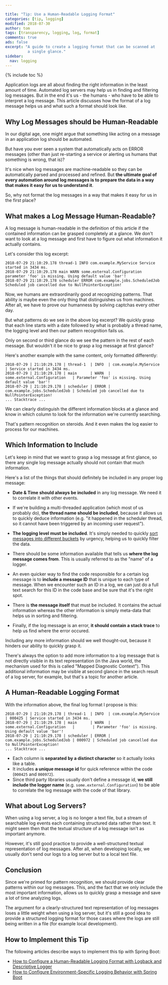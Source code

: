 ```yaml
---

title: "Tip: Use a Human-Readable Logging Format"
categories: [tip, logging]
modified: 2018-07-30
author: tom
tags: [transparency, logging, log, format]
comments: true
ads: false
excerpt: "A guide to create a logging format that can be scanned at
          a single glance."
sidebar:
  nav: logging
---
```


{% include toc %}

Application logs are all about finding the right information in the least
amount of time. Automated log servers may help us in finding and filtering log messages. 
But in the end it's us - the humans - who have to be able to
interpret a log message. This article discusses how the format of a log
message helps us and what such a format should look like.

## Why Log Messages should be Human-Readable

In our digital age, one might argue that something like acting on a message
in an application log should be automated. 

But have you ever seen a system that automatically acts on ERROR messages
(other than just re-starting a service or alerting us humans that something is wrong, that is)?

It's nice when log messages are machine-readable so they can be automatically parsed and 
processed and refined. But **the ultimate goal of every automation around log messages
is to prepare the data in a way that makes it easy for us to understand it**.

So, why not format the log messages in a way that makes it easy for us
in the first place?

## What makes a Log Message Human-Readable?

A log message is human-readable in the definition of this article if the contained information
can be grasped completely at a glance. We don't want to look at a log message and first have to 
figure out what information it actually contains. 

Let's consider this log excerpt:
```
2018-07-29 21:10:29.178 thread-1 INFO com.example.MyService Service started in 3434 ms.
2018-07-29 21:10:29.178 main WARN some.external.Configuration parameter 'foo' is missing. Using default value 'bar'!
2018-07-29 21:10:29.178 scheduler ERROR com.example.jobs.ScheduledJob Scheduled job cancelled due to NullPointerException!
```

Now, we humans are extraordinarily good at recognizing patterns. That ability is maybe even the 
only thing that distinguishes us from machines. After all, we have to prove our humanness by solving
captchas every other day.

But what patterns do we see in the above log excerpt? We quickly grasp that each line starts with a date
followed by what is probably a thread name, the logging level and then our pattern recognition fails us.

Only on second or third glance do we see the pattern in the rest of each message. 
But wouldn't it be nice to grasp a log message at first glance?

Here's another example with the same content, only formatted differently:

```
2018-07-29 | 21:10:29.178 | thread-1  | INFO  | com.example.MyService         | Service started in 3434 ms.
2018-07-29 | 21:10:29.178 | main      | WARN  | some.external.Configuration   | Parameter 'foo' is missing. Using default value 'bar'!
2018-07-29 | 21:10:29.178 | scheduler | ERROR | com.example.jobs.ScheduledJob | Scheduled job cancelled due to NullPointerException!
... Stacktrace ...
```

We can clearly distinguish the different information blocks at a glance and know in which column to look for 
the information we're currently searching. 

That's pattern recognition on steroids. And it even makes the log easier to process for our machines.

## Which Information to Include

Let's keep in mind that we want to grasp a log message at first glance, so
there any single log message actually should not contain that much information.

Here's a list of the things that should definitely be included in any proper log message:

* **Date & Time should always be included** in any log message. We need it to correlate it
  with other events. 

* If we're building a multi-threaded application (which most of us probably do), **the thread name
  should be included**, because it allows us to quickly deduce information (e.g. "it happened
  in the scheduler thread, so it cannot have been triggered by an incoming user request").

* **The logging level must be included**. It's simply needed to quickly [sort messages into different buckets](/logging-levels) 
  by urgency, helping us to quickly filter the data.

* There should be some information available that tells us **where the log message
  comes from**. This is usually referred to as the "name" of a logger.
  
* An even quicker way to find the code responsible for a certain log message is to **include a 
  message ID** that is unique to each type of message. When we encounter such an ID in a log, we 
  can just do a full text search for this ID in the code base and be sure that it's the right spot. 
  
* There is **the message itself** that must be included. It contains the actual information whereas
  the other information is simply meta-data that helps us in sorting and filtering.
  
* Finally, if the log message is an error, **it should contain a stack trace** to help us find where the
  error occured.
  
Including any more information should we well thought-out, because it hinders our ability
to quickly grasp it. 

There's always the option to add more information to a log message that is not directly 
visible in its text representation (in the Java world, the mechanism used for this is called "Mapped Diagnostic Context").
This additional information may be visible at second glance in the search result of a log server, for example, but
that's a topic for another article.
 
## A Human-Readable Logging Format

With the information above, the final log format I propose is this: 

```
2018-07-29 | 21:10:29.178 | thread-1  | INFO  | com.example.MyService         | 000425 | Service started in 3434 ms.
2018-07-29 | 21:10:29.178 | main      | WARN  | some.external.Configuration   |        | Parameter 'foo' is missing. Using default value 'bar'!
2018-07-29 | 21:10:29.178 | scheduler | ERROR | com.example.jobs.ScheduledJob | 000972 | Scheduled job cancelled due to NullPointerException! 
... Stacktrace ...
```

* Each column is **separated by a distinct character** so it actually looks like a table.
* It includes **a unique message id** for quick reference within the code (`000425` and `000972`).
* Since third party libraries usually don't define a message id, **we still include the logger
  name** (e.g. `some.external.Configuration`) to be able to correlate the log message
  with the code of that library.
  
## What about Log Servers?

When using a log server, a log is no longer a text file, but a stream of searchable log events
each containing structured data rather than text. 
It might seem then that the textual structure of a log message isn't as important anymore. 

However, it's still good practice to provide a well-structured textual representation of log messages.
After all, when developing locally, we usually don't send our logs to a log server but to a local
text file.  

## Conclusion

Since we're primed for pattern recognition, we should provide clear patterns within our log messages.
This, and the fact that we only include the most important information, 
allows us to quickly grasp a message and save a lot of time analyzing logs.

The argument for a clearly-structured text representation of log messages loses a little
weight when using a log server, but it's still a good idea to provide a structured logging format
for those cases where the logs are still being written in a file (for example local development).

## How to Implement this Tip

The following articles describe ways to implement this tip with Spring Boot:

* [How to Configure a Human-Readable Logging Format with Logback and Descriptive Logger](/logging-format-logback/)
* [How to Configure Environment-Specific Logging Behavior with Spring Boot](/profile-specific-logging-spring-boot/)

